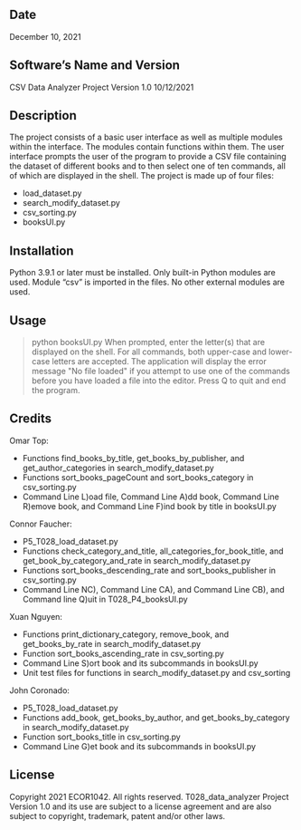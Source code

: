 Date
-----
December 10, 2021

Software’s Name and Version
----------------------------
CSV Data Analyzer Project Version 1.0 10/12/2021

Description
------------
The project consists of a basic user interface as well as multiple modules within the interface. The modules contain functions within them. The user interface prompts the user of the program to provide a CSV file containing the dataset of different books and to then select one of ten commands, all of which are displayed in the shell. 
The project is made up of four files:
- load_dataset.py
- search_modify_dataset.py
- csv_sorting.py
- booksUI.py

Installation
-------------
Python 3.9.1 or later must be installed.
Only built-in Python modules are used. Module “csv” is imported in the files. No other external modules are used. 

Usage
-------
> python booksUI.py
When prompted, enter the letter(s) that are displayed on the shell. For all commands, both upper-case and lower-case letters are accepted.
The application will display the error message "No file loaded" if you attempt to use one of the 
commands before you have loaded a file into the editor.
Press Q to quit and end the program.

Credits
--------
Omar Top:
- Functions find_books_by_title, get_books_by_publisher, and get_author_categories in search_modify_dataset.py
- Functions sort_books_pageCount and sort_books_category in csv_sorting.py
- Command Line L)oad file, Command Line A)dd book, Command Line R)emove book, and Command Line F)ind book by title in booksUI.py

Connor Faucher:
- P5_T028_load_dataset.py
- Functions check_category_and_title, all_categories_for_book_title, and get_book_by_category_and_rate in search_modify_dataset.py
- Functions sort_books_descending_rate and sort_books_publisher in csv_sorting.py
- Command Line NC), Command Line CA), and Command Line CB), and Command line Q)uit in T028_P4_booksUI.py

Xuan Nguyen:
- Functions print_dictionary_category, remove_book, and get_books_by_rate in search_modify_dataset.py
- Function sort_books_ascending_rate in csv_sorting.py
- Command Line S)ort book and its subcommands in booksUI.py
- Unit test files for functions in search_modify_dataset.py and csv_sorting

John Coronado:
- P5_T028_load_dataset.py
- Functions add_book, get_books_by_author, and get_books_by_category in search_modify_dataset.py
- Function sort_books_title in csv_sorting.py
- Command Line G)et book and its subcommands in booksUI.py 

License
--------
Copyright 2021 ECOR1042. All rights reserved.
T028_data_analyzer Project Version 1.0 and its use are subject to a license agreement and are also subject to copyright, trademark, patent and/or other laws.
